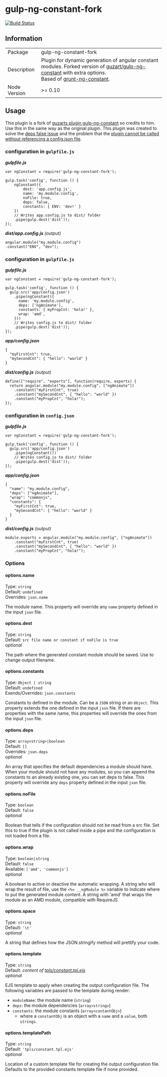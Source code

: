 gulp-ng-constant-fork
================

[![Build Status](https://travis-ci.org/andidev/gulp-ng-constant-fork.svg)](https://travis-ci.org/andidev/gulp-ng-constant-fork.svg)

## Information

<table>
<tr>
<td>Package</td><td>gulp-ng-constant-fork</td>
</tr>
<tr>
<td>Description</td>
<td>Plugin for dynamic generation of angular constant modules. Forked version of <a href="https://github.com/guzart/gulp-ng-constant">guzart/gulp-ng-constant</a> with extra options.<br>
Based of <a href="https://github.com/werk85/grunt-ng-constant">grunt-ng-constant</a>.</td>
</tr>
<tr>
<td>Node Version</td>
<td>>= 0.10</td>
</tr>
</table>

## Usage

This plugin is a fork of [guzarts plugin gulp-ng-constant](https://github.com/guzart/gulp-ng-constant) so credits to him. Use this in the same way as the original plugin. This plugin was created to solve the [deps false issue](https://github.com/guzart/gulp-ng-constant/issues/11) and the problem that the [plugin cannot be called without referencing a config.json file](https://github.com/guzart/gulp-ng-constant/pull/9).

### configuration in `gulpfile.js`

_**gulpfile.js**_

    var ngConstant = require('gulp-ng-constant-fork');

    gulp.task('config', function () {
        ngConstant({
            dest: 'app.config.js',
            name: 'my.module.config',
            noFile: true,
            deps: false,
            constants: { ENV: 'dev!' }
        })
        // Writes app.config.js to dist/ folder
        .pipe(gulp.dest('dist'));
    });

_**dist/app.config.js**_ _(output)_

    angular.module("my.module.config")
    .constant("ENV", "dev");


### configuration in `gulpfile.js`

_**gulpfile.js**_

    var ngConstant = require('gulp-ng-constant-fork');

    gulp.task('config', function () {
      gulp.src('app/config.json')
        .pipe(ngConstant({
          name: 'my.module.config',
          deps: ['ngAnimate'],
          constants: { myPropCnt: 'hola!' },
          wrap: 'amd',
        }))
        // Writes config.js to dist/ folder
        .pipe(gulp.dest('dist'));
    });

_**app/config.json**_

    {
      "myFirstCnt": true,
      "mySecondCnt": { "hello": "world" }
    }

_**dist/config.js**_ _(output)_

    define(["require", "exports"], function(require, exports) {
      return angular.module("my.module.config", ["ngAnimate"])
        .constant("myFirstCnt", true)
        .constant("mySecondCnt", { "hello": "world" })
        .constant("myPropCnt", "hola!");
    });

### configuration in `config.json`

_**gulpfile.js**_

    var ngConstant = require('gulp-ng-constant-fork');

    gulp.task('config', function () {
      gulp.src('app/config.json')
        .pipe(ngConstant())
        // Writes config.js to dist/ folder
        .pipe(gulp.dest('dist'));
    });


_**app/config.json**_

    {
      "name": "my.module.config",
      "deps": ["ngAnimate"],
      "wrap": "commonjs",
      "constants": {
        "myFirstCnt": true,
        "mySecondCnt": { "hello": "world" }
      }
    }

_**dist/config.js**_ _(output)_

    module.exports = angular.module("my.module.config", ["ngAnimate"])
        .constant("myFirstCnt", true)
        .constant("mySecondCnt", { "hello": "world" })
        .constant("myPropCnt", "hola!");

### Options

#### options.name

Type: `string`  
Default: `undefined`  
Overrides: `json.name`  

The module name.
This property will override any `name` property defined in the input `json` file.

#### options.dest

Type: `string`  
Default: `src file name or constant if noFile is true`  
_optional_

The path where the generated constant module should be saved. Use to change output filename.

#### options.constants

Type: `Object | string`  
Default: `undefined`  
Exends/Overrides: `json.constants`  

Constants to defined in the module.
Can be a `JSON` string or an `Object`.
This property extends the one defined in the input `json` file. If there are
properties with the same name, this properties will override the ones from the
input `json` file.

#### options.deps

Type: `array<string>|boolean`  
Default: `[]`  
Overrides: `json.deps`  
_optional_

An array that specifies the default dependencies a module should have. When your
module should not have any modules, so you can append the constants to an
already existing one, you can set deps to false.
This property will override any `deps` property defined in the input `json` file.

#### options.noFile

Type: `boolean`  
Default: `false`  
_optional_

Boolean that tells if the configuration should not be read from a src file.
Set this to true if the plugin is not called inside a pipe and the configuration
is not loaded from a file.

#### options.wrap

Type: `boolean|string`  
Default: `false`  
Available: `['amd', 'commonjs']`  
_optional_

A boolean to active or deactive the automatic wrapping.
A string who will wrap the result of file, use the
`<%= __ngModule %>` variable to indicate where to put the generated
module content.
A string with 'amd' that wraps the module as an AMD module,
compatible with RequireJS

#### options.space

Type: `string`  
Default: `'\t'`  
_optional_

A string that defines how the JSON.stringify method will prettify your code.

#### options.template

Type: `string`  
Default: _content of [tpls/constant.tpl.ejs](https://github.com/andidev/gulp-ng-constant-fork/blob/master/tpls/constant.tpl.ejs)_  
_optional_

EJS template to apply when creating the output configuration file. The following variables
are passed to the template during render:

  * `moduleName`: the module name (`string`)
  * `deps`: the module dependencies (`array<string>`)
  * `constants`: the module constants (`array<contantObj>`)
    * where a `constantObj` is an object with a `name` and a `value`, both `strings`.

#### options.templatePath

Type: `string`  
Default: `'tpls/constant.tpl.ejs'`  
_optional_

Location of a custom template file for creating the output configuration file. Defaults to the provided constants template file if none provided.
